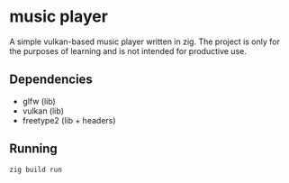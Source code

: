 # music player 

A simple vulkan-based music player written in zig. The project is only for the purposes of learning and is not intended for productive use.

## Dependencies

- glfw (lib)
- vulkan (lib)
- freetype2 (lib + headers)

## Running

```sh
zig build run
```

